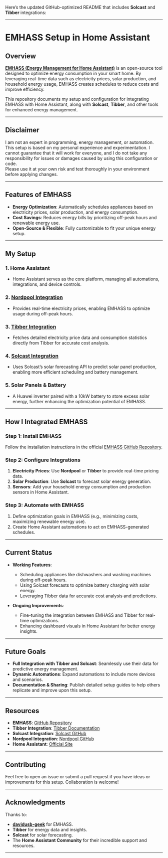 Here’s the updated GitHub-optimized README that includes **Solcast** and **Tibber** integrations:  

---

# **EMHASS Setup in Home Assistant**  

## **Overview**  
**[EMHASS (Energy Management for Home Assistant)](https://github.com/davidusb-geek/emhass)** is an open-source tool designed to optimize energy consumption in your smart home. By leveraging real-time data such as electricity prices, solar production, and household energy usage, EMHASS creates schedules to reduce costs and improve efficiency.  

This repository documents my setup and configuration for integrating EMHASS with Home Assistant, along with **Solcast**, **Tibber**, and other tools for enhanced energy management.  

---

## **Disclaimer**  
I am not an expert in programming, energy management, or automation. This setup is based on my personal experience and experimentation. I cannot guarantee that it will work for everyone, and I do not take any responsibility for issues or damages caused by using this configuration or code.  
Please use it at your own risk and test thoroughly in your environment before applying changes.  

---

## **Features of EMHASS**  
- **Energy Optimization**: Automatically schedules appliances based on electricity prices, solar production, and energy consumption.  
- **Cost Savings**: Reduces energy bills by prioritizing off-peak hours and renewable energy use.  
- **Open-Source & Flexible**: Fully customizable to fit your unique energy setup.  

---

## **My Setup**  

### 1. **Home Assistant**  
- Home Assistant serves as the core platform, managing all automations, integrations, and device controls.  

### 2. **[Nordpool Integration](https://github.com/custom-components/nordpool)**  
- Provides real-time electricity prices, enabling EMHASS to optimize usage during off-peak hours.  

### 3. **[Tibber Integration](https://www.home-assistant.io/integrations/tibber/)**  
- Fetches detailed electricity price data and consumption statistics directly from Tibber for accurate cost analysis.  

### 4. **[Solcast Integration](https://github.com/dannerph/home_assistant_solcast_solar)**  
- Uses Solcast’s solar forecasting API to predict solar panel production, enabling more efficient scheduling and battery management.  

### 5. **Solar Panels & Battery**  
- A Huawei inverter paired with a 10kW battery to store excess solar energy, further enhancing the optimization potential of EMHASS.  

---

## **How I Integrated EMHASS**  

### **Step 1: Install EMHASS**  
Follow the installation instructions in the official [EMHASS GitHub Repository](https://github.com/davidusb-geek/emhass).  

### **Step 2: Configure Integrations**  
1. **Electricity Prices**: Use **Nordpool** or **Tibber** to provide real-time pricing data.  
2. **Solar Production**: Use **Solcast** to forecast solar energy generation.  
3. **Sensors**: Add your household energy consumption and production sensors in Home Assistant.  

### **Step 3: Automate with EMHASS**  
1. Define optimization goals in EMHASS (e.g., minimizing costs, maximizing renewable energy use).  
2. Create Home Assistant automations to act on EMHASS-generated schedules.  

---

## **Current Status**  
- **Working Features**:  
  - Scheduling appliances like dishwashers and washing machines during off-peak hours.  
  - Using Solcast forecasts to optimize battery charging with solar energy.  
  - Leveraging Tibber data for accurate cost analysis and predictions.  

- **Ongoing Improvements**:  
  - Fine-tuning the integration between EMHASS and Tibber for real-time optimizations.  
  - Enhancing dashboard visuals in Home Assistant for better energy insights.  

---

## **Future Goals**  
- **Full Integration with Tibber and Solcast**: Seamlessly use their data for predictive energy management.  
- **Dynamic Automations**: Expand automations to include more devices and scenarios.  
- **Documentation & Sharing**: Publish detailed setup guides to help others replicate and improve upon this setup.  

---

## **Resources**  
- **EMHASS**: [GitHub Repository](https://github.com/davidusb-geek/emhass)  
- **Tibber Integration**: [Tibber Documentation](https://www.home-assistant.io/integrations/tibber/)  
- **Solcast Integration**: [Solcast GitHub](https://github.com/dannerph/home_assistant_solcast_solar)  
- **Nordpool Integration**: [Nordpool GitHub](https://github.com/custom-components/nordpool)  
- **Home Assistant**: [Official Site](https://www.home-assistant.io/)  

---

## **Contributing**  
Feel free to open an issue or submit a pull request if you have ideas or improvements for this setup. Collaboration is welcome!  

---

## **Acknowledgments**  
Thanks to:  
- **[davidusb-geek](https://github.com/davidusb-geek)** for EMHASS.  
- **Tibber** for energy data and insights.  
- **Solcast** for solar forecasting.  
- The **Home Assistant Community** for their incredible support and resources.  

---
